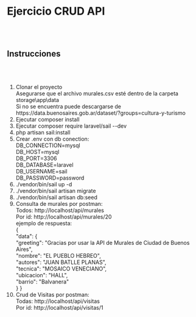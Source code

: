 <p align="center"><h1>Ejercicio CRUD API</h1></p>
<br><br>
<h2>Instrucciones</h2>
<br><br>
<ol>
    <li>Clonar el proyecto <br>
        Asegurarse que el archivo murales.csv esté dentro de la carpeta storage\app\data <br>
        Si no se encuentra puede descargarse de<br>
         https://data.buenosaires.gob.ar/dataset/?groups=cultura-y-turismo</li>
    <li>Ejecutar composer install</li>
    <li>Ejecutar composer require laravel/sail --dev </li>
    <li>php artisan sail:install</li>
    <li>Crear .env con db conection:<br>
        DB_CONNECTION=mysql<br>
        DB_HOST=mysql<br>
        DB_PORT=3306<br>
        DB_DATABASE=laravel<br>
        DB_USERNAME=sail<br>
        DB_PASSWORD=password<br>
    </li>
    <li>./vendor/bin/sail up -d</li>
    <li>./vendor/bin/sail artisan migrate</li>
    <li>./vendor/bin/sail artisan db:seed</li>
    <li>Consulta de murales por postman:<br>
        Todos: http://localhost/api/murales<br>
        Por id: http://localhost/api/murales/20<br>
        ejemplo de respuesta:<br>
        {<br>
            "data": {<br>
                "greeting": "Gracias por usar la API de Murales de Ciudad de Buenos Aires",<br>
                "nombre": "EL PUEBLO HEBREO",<br>
                "autores": "JUAN BATLLE PLANAS",<br>
                "tecnica": "MOSAICO VENECIANO",<br>
                "ubicacion": "HALL",<br>
                "barrio": "Balvanera"<br>
            }
        }</li>
    <li>Crud de Visitas por postman:<br>
        Todas: http://localhost/api/visitas<br>
        Por id: http://localhost/api/visitas/1<br>
    </li>
</ol>






















#